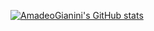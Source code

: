 [![AmadeoGianini's GitHub stats](https://github-readme-stats.vercel.app/api?username=AmadeoGianini&include_all_commits=true&theme=aura)](https://github.com/AmadeoGianini/github-readme-stats)
